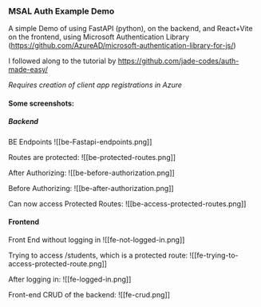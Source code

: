 ### MSAL Auth Example Demo
A simple Demo of using FastAPI (python), on the backend, and React+Vite on the frontend, using Microsoft Authentication Library (https://github.com/AzureAD/microsoft-authentication-library-for-js/)

I followed along to the tutorial by https://github.com/jade-codes/auth-made-easy/

*Requires creation of client app registrations in Azure*

#### Some screenshots:
##### Backend
BE Endpoints
![[be-Fastapi-endpoints.png]]

Routes are protected:
![[be-protected-routes.png]]

After Authorizing:
![[be-before-authorization.png]]

Before Authorizing:
![[be-after-authorization.png]]

Can now access Protected Routes:
![[be-access-protected-routes.png]]

#### Frontend

Front End without logging in
![[fe-not-logged-in.png]]

Trying to access /students, which is a protected route:
![[fe-trying-to-access-protected-route.png]]

After logging in:
![[fe-logged-in.png]]

Front-end CRUD of the backend:
![[fe-crud.png]]